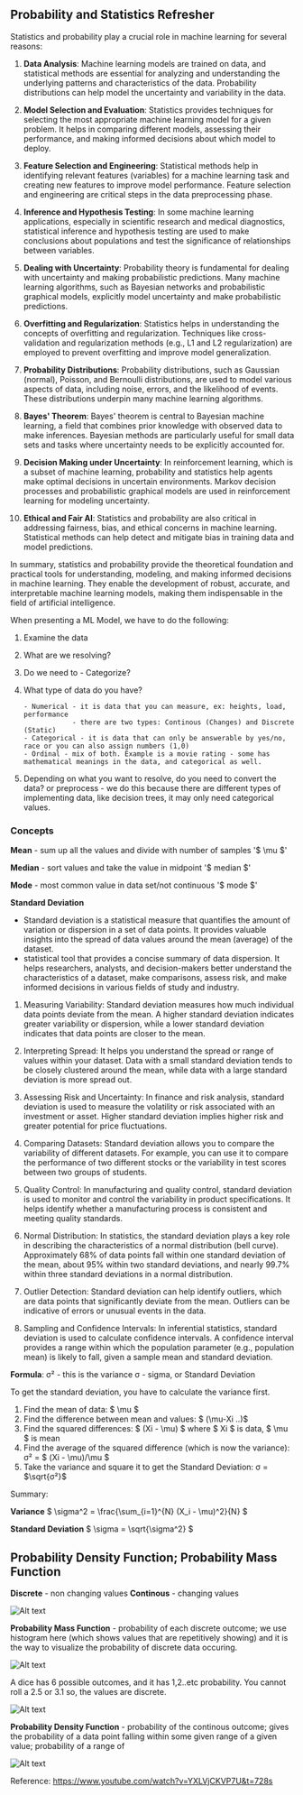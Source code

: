 ## Probability and Statistics Refresher

Statistics and probability play a crucial role in machine learning for several reasons:

1. **Data Analysis**: Machine learning models are trained on data, and statistical methods are essential for analyzing and understanding the underlying patterns and characteristics of the data. Probability distributions can help model the uncertainty and variability in the data.

2. **Model Selection and Evaluation**: Statistics provides techniques for selecting the most appropriate machine learning model for a given problem. It helps in comparing different models, assessing their performance, and making informed decisions about which model to deploy.

3. **Feature Selection and Engineering**: Statistical methods help in identifying relevant features (variables) for a machine learning task and creating new features to improve model performance. Feature selection and engineering are critical steps in the data preprocessing phase.

4. **Inference and Hypothesis Testing**: In some machine learning applications, especially in scientific research and medical diagnostics, statistical inference and hypothesis testing are used to make conclusions about populations and test the significance of relationships between variables.

5. **Dealing with Uncertainty**: Probability theory is fundamental for dealing with uncertainty and making probabilistic predictions. Many machine learning algorithms, such as Bayesian networks and probabilistic graphical models, explicitly model uncertainty and make probabilistic predictions.

6. **Overfitting and Regularization**: Statistics helps in understanding the concepts of overfitting and regularization. Techniques like cross-validation and regularization methods (e.g., L1 and L2 regularization) are employed to prevent overfitting and improve model generalization.

7. **Probability Distributions**: Probability distributions, such as Gaussian (normal), Poisson, and Bernoulli distributions, are used to model various aspects of data, including noise, errors, and the likelihood of events. These distributions underpin many machine learning algorithms.

8. **Bayes' Theorem**: Bayes' theorem is central to Bayesian machine learning, a field that combines prior knowledge with observed data to make inferences. Bayesian methods are particularly useful for small data sets and tasks where uncertainty needs to be explicitly accounted for.

9. **Decision Making under Uncertainty**: In reinforcement learning, which is a subset of machine learning, probability and statistics help agents make optimal decisions in uncertain environments. Markov decision processes and probabilistic graphical models are used in reinforcement learning for modeling uncertainty.

10. **Ethical and Fair AI**: Statistics and probability are also critical in addressing fairness, bias, and ethical concerns in machine learning. Statistical methods can help detect and mitigate bias in training data and model predictions.

In summary, statistics and probability provide the theoretical foundation and practical tools for understanding, modeling, and making informed decisions in machine learning. They enable the development of robust, accurate, and interpretable machine learning models, making them indispensable in the field of artificial intelligence.

When presenting a ML Model, we have to do the following:
 1. Examine the data
 2. What are we resolving?
 3. Do we need to - Categorize?
 4. What type of data do you have?

        - Numerical - it is data that you can measure, ex: heights, load, performance
                    - there are two types: Continous (Changes) and Discrete (Static)
        - Categorical - it is data that can only be answerable by yes/no, race or you can also assign numbers (1,0)
        - Ordinal - mix of both. Example is a movie rating - some has mathematical meanings in the data, and categorical as well.
        
 5. Depending on what you want to resolve, do you need to convert the data? or preprocess - we do this because there are different types of implementing data, like decision trees, it may only need categorical values.
 
### Concepts

**Mean** - sum up all the values and divide with number of samples
         '$ \mu $'

**Median** - sort values and take the value in midpoint '$ median $'

**Mode** - most common value in data set/not continuous '$ mode $'

**Standard Deviation** 
 - Standard deviation is a statistical measure that quantifies the amount of variation or dispersion in a set of data points. It provides valuable insights into the spread of data values around the mean (average) of the dataset.
 - statistical tool that provides a concise summary of data dispersion. It helps researchers, analysts, and decision-makers better understand the characteristics of a dataset, make comparisons, assess risk, and make informed decisions in various fields of study and industry.
 
1. Measuring Variability: Standard deviation measures how much individual data points deviate from the mean. A higher standard deviation indicates greater variability or dispersion, while a lower standard deviation indicates that data points are closer to the mean.

2. Interpreting Spread: It helps you understand the spread or range of values within your dataset. Data with a small standard deviation tends to be closely clustered around the mean, while data with a large standard deviation is more spread out.

3. Assessing Risk and Uncertainty: In finance and risk analysis, standard deviation is used to measure the volatility or risk associated with an investment or asset. Higher standard deviation implies higher risk and greater potential for price fluctuations.

4. Comparing Datasets: Standard deviation allows you to compare the variability of different datasets. For example, you can use it to compare the performance of two different stocks or the variability in test scores between two groups of students.

5. Quality Control: In manufacturing and quality control, standard deviation is used to monitor and control the variability in product specifications. It helps identify whether a manufacturing process is consistent and meeting quality standards.

6. Normal Distribution: In statistics, the standard deviation plays a key role in describing the characteristics of a normal distribution (bell curve). Approximately 68% of data points fall within one standard deviation of the mean, about 95% within two standard deviations, and nearly 99.7% within three standard deviations in a normal distribution.

7. Outlier Detection: Standard deviation can help identify outliers, which are data points that significantly deviate from the mean. Outliers can be indicative of errors or unusual events in the data.

8. Sampling and Confidence Intervals: In inferential statistics, standard deviation is used to calculate confidence intervals. A confidence interval provides a range within which the population parameter (e.g., population mean) is likely to fall, given a sample mean and standard deviation.

**Formula**: 
σ² - this is the variance
σ - sigma, or Standard Deviation

To get the standard deviation, you have to calculate the variance first. 
1. Find the mean of data: $ \mu $
2. Find the difference between mean and values: $ (\mu-Xi ..)$
3. Find the squared differences: $ (Xi - \mu) $ where $ Xi $ is data, $ \mu $ is mean
4. Find the average of the squared difference (which is now the variance): σ² = $ (Xi - \mu)/\mu $
5. Take the variance and square it to get the Standard Deviation: 
σ = $\sqrt{σ²}$

Summary:


**Variance**
$ \sigma^2 = \frac{\sum_{i=1}^{N} (X_i - \mu)^2}{N} $

**Standard Deviation**
$ \sigma = \sqrt{\sigma^2} $


## Probability Density Function; Probability Mass Function

**Discrete** - non changing values
**Continous** - changing values

![Alt text](image.png)

**Probability Mass Function** - probability of each discrete outcome; we use histogram here (which shows values that are repetitively showing) and it is the way to visualize the probability of discrete data occuring.

![Alt text](image-1.png)

A dice has 6 possible outcomes, and it has 1,2..etc probability. You cannot roll a 2.5 or 3.1 so, the values are discrete.

![Alt text](image-3.png)

**Probability Density Function** - probability of the continous outcome; gives the probability of a data point falling within some given range of a given value; probability of a range of 

![Alt text](image-2.png)

Reference: https://www.youtube.com/watch?v=YXLVjCKVP7U&t=728s
